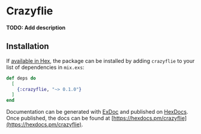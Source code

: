 # Crazyflie

**TODO: Add description**

## Installation

If [available in Hex](https://hex.pm/docs/publish), the package can be installed
by adding `crazyflie` to your list of dependencies in `mix.exs`:

```elixir
def deps do
  [
    {:crazyflie, "~> 0.1.0"}
  ]
end
```

Documentation can be generated with [ExDoc](https://github.com/elixir-lang/ex_doc)
and published on [HexDocs](https://hexdocs.pm). Once published, the docs can
be found at [https://hexdocs.pm/crazyflie](https://hexdocs.pm/crazyflie).
